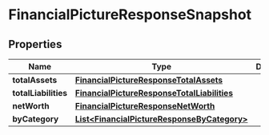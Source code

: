 
# FinancialPictureResponseSnapshot

## Properties
Name | Type | Description | Notes
------------ | ------------- | ------------- | -------------
**totalAssets** | [**FinancialPictureResponseTotalAssets**](FinancialPictureResponseTotalAssets.md) |  |  [optional]
**totalLiabilities** | [**FinancialPictureResponseTotalLiabilities**](FinancialPictureResponseTotalLiabilities.md) |  |  [optional]
**netWorth** | [**FinancialPictureResponseNetWorth**](FinancialPictureResponseNetWorth.md) |  |  [optional]
**byCategory** | [**List&lt;FinancialPictureResponseByCategory&gt;**](FinancialPictureResponseByCategory.md) |  |  [optional]



